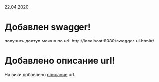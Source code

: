   22.04.2020
# Добавлен swagger!
  получить доступ можно по url: http://localhost:8080/swagger-ui.html#/
# Добавлено описание url!
  На вики добавлено [описание](https://github.com/kyoryoku/smk/wiki/Описание-всех-url) url.
